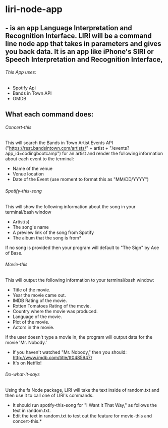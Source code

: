 # liri-node-app 
## - is an app Language Interpretation and Recognition Interface. LIRI will be a command line node app that takes in parameters and gives you back data. It is an app like iPhone's SIRI or Speech Interpretation and Recognition Interface,

###### This App uses: 
* Spotify Api
* Bands in Town API
* OMDB

## What each command does:

###### Concert-this


This will search the Bands in Town Artist Events API ("https://rest.bandsintown.com/artists/" + artist + "/events?app_id=codingbootcamp") for an artist and render the following information about each event to the terminal:

* Name of the venue
* Venue location
* Date of the Event (use moment to format this as "MM/DD/YYYY")


###### Spotify-this-song 

This will show the following information about the song in your terminal/bash window

* Artist(s)
* The song's name
* A preview link of the song from Spotify
* The album that the song is from*

If no song is provided then your program will default to "The Sign" by Ace of Base.


###### Movie-this

This will output the following information to your terminal/bash window:

   * Title of the movie.
   * Year the movie came out.
   * IMDB Rating of the movie.
   * Rotten Tomatoes Rating of the movie.
   * Country where the movie was produced.
   * Language of the movie.
   * Plot of the movie.
   * Actors in the movie.

If the user doesn't type a movie in, the program will output data for the movie 'Mr. Nobody.'

* If you haven't watched "Mr. Nobody," then you should: http://www.imdb.com/title/tt0485947/
* It's on Netflix!


###### Do-what-it-says

Using the fs Node package, LIRI will take the text inside of random.txt and then use it to call one of LIRI's commands.


* It should run spotify-this-song for "I Want it That Way," as follows the text in random.txt.
* Edit the text in random.txt to test out the feature for movie-this and concert-this.*
